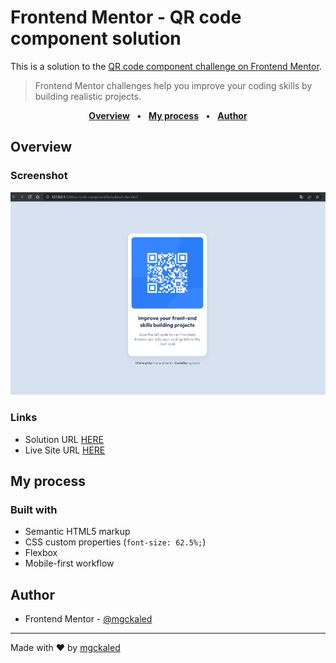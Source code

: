 # Frontend Mentor - QR code component solution

This is a solution to the [QR code component challenge on Frontend Mentor](https://www.frontendmentor.io/challenges/qr-code-component-iux_sIO_H).

> Frontend Mentor challenges help you improve your coding skills by building realistic projects.

<div align="center">

[**Overview**](#overview) &nbsp;&nbsp;**•**&nbsp;&nbsp;
[**My process**](#my-process) &nbsp;&nbsp;**•**&nbsp;&nbsp;
[**Author**](#author)


</div>

## Overview

### Screenshot

![preview image](.github/assets/preview.png)

### Links

- Solution URL [HERE](https://github.com/mgckaled/frontend-mentor-challenges/tree/main/qr-code-component/template)
- Live Site URL [HERE](https://mgckaled.github.io/frontend-mentor-challenges/qr-code-component/template/)

## My process

### Built with

- Semantic HTML5 markup
- CSS custom properties (`font-size: 62.5%;`)
- Flexbox
- Mobile-first workflow

## Author

- Frontend Mentor - [@mgckaled](https://www.frontendmentor.io/profile/mgckaled)

---

Made with ❤️ by [mgckaled](https://github.com/mgckaled)
